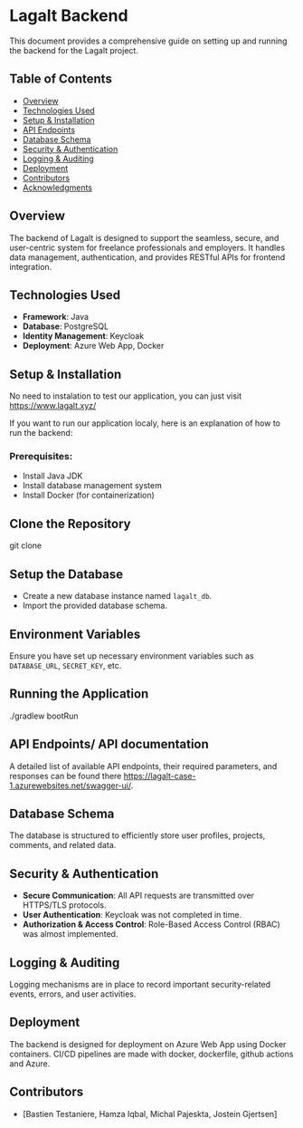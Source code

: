 # Lagalt Backend
This document provides a comprehensive guide on setting up and running the backend for the Lagalt project.

## Table of Contents
- [Overview](#overview)
- [Technologies Used](#technologies-used)
- [Setup & Installation](#setup--installation)
- [API Endpoints](#api-endpoints)
- [Database Schema](#database-schema)
- [Security & Authentication](#security--authentication)
- [Logging & Auditing](#logging--auditing)
- [Deployment](#deployment)
- [Contributors](#contributors)
- [Acknowledgments](#acknowledgments)

## Overview
The backend of Lagalt is designed to support the seamless, secure, and user-centric system for freelance professionals and employers. It handles data management, authentication, and provides RESTful APIs for frontend integration.

## Technologies Used
- **Framework**: Java 
- **Database**: PostgreSQL
- **Identity Management**: Keycloak
- **Deployment**: Azure Web App, Docker

## Setup & Installation
No need to instalation to test our application, you can just visit
https://www.lagalt.xyz/

If you want to run our application localy, here is an explanation of how to run the backend:
### Prerequisites:
- Install Java JDK
- Install database management system 
- Install Docker (for containerization)

## Clone the Repository

git clone <repository-url>

## Setup the Database
- Create a new database instance named `lagalt_db`.
- Import the provided database schema.

## Environment Variables
Ensure you have set up necessary environment variables such as `DATABASE_URL`, `SECRET_KEY`, etc.

## Running the Application
./gradlew bootRun

## API Endpoints/ API documentation
A detailed list of available API endpoints, their required parameters, and responses can be found there
https://lagalt-case-1.azurewebsites.net/swagger-ui/.

## Database Schema
The database is structured to efficiently store user profiles, projects, comments, and related data. 

## Security & Authentication
- **Secure Communication**: All API requests are transmitted over HTTPS/TLS protocols.
- **User Authentication**: Keycloak was not completed in time.
- **Authorization & Access Control**: Role-Based Access Control (RBAC) was almost implemented.

## Logging & Auditing
Logging mechanisms are in place to record important security-related events, errors, and user activities.

## Deployment
The backend is designed for deployment on Azure Web App using Docker containers. CI/CD pipelines are made with docker, dockerfile, 
github actions and Azure.

## Contributors
- [Bastien Testaniere, Hamza Iqbal, Michal Pajeskta, Jostein Gjertsen]

